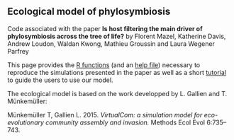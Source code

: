## Ecological model of phylosymbiosis


Code associated with the paper **Is host filtering the main driver of phylosymbiosis across the tree of life?** by Florent Mazel, Katherine Davis, Andrew Loudon, Waldan Kwong, Mathieu Groussin and Laura Wegener Parfrey


This page provides the [R functions](https://github.com/FloMazel/Phylosymbiosis-Ecological-model/blob/master/PhyloSymbiosis_Functions.R) (and an [help file](https://github.com/FloMazel/Phylosymbiosis-Ecological-model/blob/master/PhyloSymbiosis_Functions_Help.md)) necessary to reproduce the simulations presented in the paper as well as a short [tutorial](https://github.com/FloMazel/Phylosymbiosis-Ecological-model/blob/master/Tutorial.R) to guide the users to use our model. 

The ecological model is based on the work developped by L. Gallien and T. Münkemüller: 

Münkemüller T, Gallien L. 2015. *VirtualCom: a simulation model for eco-evolutionary community assembly and invasion.* Methods Ecol Evol 6:735–743.